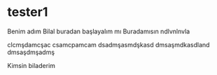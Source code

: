 # tester1
Benim adım Bilal buradan başlayalım mı
Buradamısın
ndlvnlnvla

clcmşdamcşac
csamcpamcam
dsadmşasmdşkasd
dmsaşmdkasdland
dmsaşdmşadmş 




Kimsin biladerim
